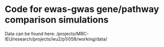 # Code for ewas-gwas gene/pathway comparison simulations

Data can be found here: /projects/MRC-IEU/research/projects/ieu2/p1/058/working/data/